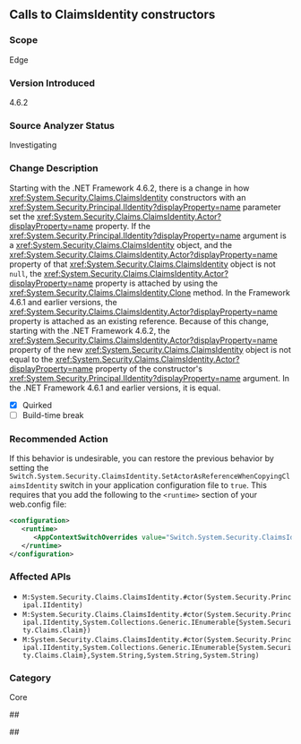 ## Calls to ClaimsIdentity constructors

### Scope
Edge

### Version Introduced
4.6.2

### Source Analyzer Status
Investigating

### Change Description
Starting with the .NET Framework 4.6.2, there is a change in how <xref:System.Security.Claims.ClaimsIdentity>
constructors with an <xref:System.Security.Principal.IIdentity?displayProperty=name>
parameter set the <xref:System.Security.Claims.ClaimsIdentity.Actor?displayProperty=name>
property. If the <xref:System.Security.Principal.IIdentity?displayProperty=name>
argument is a <xref:System.Security.Claims.ClaimsIdentity>
object, and the <xref:System.Security.Claims.ClaimsIdentity.Actor?displayProperty=name>
property of that <xref:System.Security.Claims.ClaimsIdentity>
object is not `null`, the <xref:System.Security.Claims.ClaimsIdentity.Actor?displayProperty=name>
property is attached by using the <xref:System.Security.Claims.ClaimsIdentity.Clone>
method. In the Framework 4.6.1 and earlier versions, the
<xref:System.Security.Claims.ClaimsIdentity.Actor?displayProperty=name>
property is attached as an existing reference.
Because of this change, starting with the .NET Framework 4.6.2, the
<xref:System.Security.Claims.ClaimsIdentity.Actor?displayProperty=name> property
of the new <xref:System.Security.Claims.ClaimsIdentity>
object is not equal to the <xref:System.Security.Claims.ClaimsIdentity.Actor?displayProperty=name>
property of the constructor's <xref:System.Security.Principal.IIdentity?displayProperty=name>
argument. In the .NET Framework 4.6.1 and earlier versions, it is equal.

- [X] Quirked
- [ ] Build-time break

### Recommended Action
If this behavior is undesirable, you can restore the previous behavior by setting
the `Switch.System.Security.ClaimsIdentity.SetActorAsReferenceWhenCopyingClaimsIdentity`
switch in your application configuration file to `true`. This requires that you
add the following to the `<runtime>` section of your web.config file:

   ```xml
   <configuration>
      <runtime>
         <AppContextSwitchOverrides value="Switch.System.Security.ClaimsIdentity.SetActorAsReferenceWhenCopyingClaimsIdentity=true" />
      </runtime>
   </configuration>
   ```

### Affected APIs
- `M:System.Security.Claims.ClaimsIdentity.#ctor(System.Security.Principal.IIdentity)`
- `M:System.Security.Claims.ClaimsIdentity.#ctor(System.Security.Principal.IIdentity,System.Collections.Generic.IEnumerable{System.Security.Claims.Claim})`
- `M:System.Security.Claims.ClaimsIdentity.#ctor(System.Security.Principal.IIdentity,System.Collections.Generic.IEnumerable{System.Security.Claims.Claim},System.String,System.String,System.String)`

### Category
Core

##<!--  ### Original Bug227024-->

##<!-- breaking change id: 164 -->
